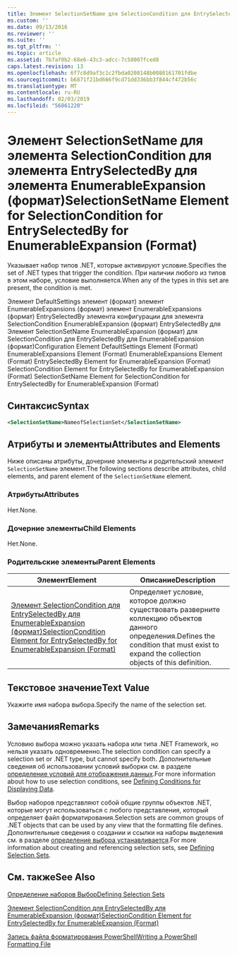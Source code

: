 ```yaml
---
title: Элемент SelectionSetName для SelectionCondition для EntrySelectedBy для EnumerableExpansion (формат) | Документация Майкрософт
ms.custom: ''
ms.date: 09/13/2016
ms.reviewer: ''
ms.suite: ''
ms.tgt_pltfrm: ''
ms.topic: article
ms.assetid: 7b7af0b2-68e6-43c3-adcc-7c58007fced8
caps.latest.revision: 13
ms.openlocfilehash: 6f7c8d9af3c1c2fbda0208148b0088161701fdbe
ms.sourcegitcommit: b6871f21bd666f9cd71dd336bb3f844cf472b56c
ms.translationtype: MT
ms.contentlocale: ru-RU
ms.lasthandoff: 02/03/2019
ms.locfileid: "56861220"
---
```

# <a name="selectionsetname-element-for-selectioncondition-for-entryselectedby-for-enumerableexpansion-format"></a><span data-ttu-id="d4c49-102">Элемент SelectionSetName для элемента SelectionCondition для элемента EntrySelectedBy для элемента EnumerableExpansion (формат)</span><span class="sxs-lookup"><span data-stu-id="d4c49-102">SelectionSetName Element for SelectionCondition for EntrySelectedBy for EnumerableExpansion (Format)</span></span>

<span data-ttu-id="d4c49-103">Указывает набор типов .NET, которые активируют условие.</span><span class="sxs-lookup"><span data-stu-id="d4c49-103">Specifies the set of .NET types that trigger the condition.</span></span> <span data-ttu-id="d4c49-104">При наличии любого из типов в этом наборе, условие выполняется.</span><span class="sxs-lookup"><span data-stu-id="d4c49-104">When any of the types in this set are present, the condition is met.</span></span>

<span data-ttu-id="d4c49-105">Элемент DefaultSettings элемент (формат) элемент EnumerableExpansions (формат) элемент EnumerableExpansions (формат) EntrySelectedBy элемента конфигурации для элемента SelectionCondition EnumerableExpansion (формат) EntrySelectedBy для Элемент SelectionSetName EnumerableExpansion (формат) для SelectionCondition для EntrySelectedBy для EnumerableExpansion (формат)</span><span class="sxs-lookup"><span data-stu-id="d4c49-105">Configuration Element DefaultSettings Element (Format) EnumerableExpansions Element (Format) EnumerableExpansions Element (Format) EntrySelectedBy Element for EnumerableExpansion (Format) SelectionCondition Element for EntrySelectedBy for EnumerableExpansion (Format) SelectionSetName Element for SelectionCondition for EntrySelectedBy for EnumerableExpansion (Format)</span></span>

## <a name="syntax"></a><span data-ttu-id="d4c49-106">Синтаксис</span><span class="sxs-lookup"><span data-stu-id="d4c49-106">Syntax</span></span>

```xml
<SelectionSetName>NameofSelectionSet</SelectionSetName>
```

## <a name="attributes-and-elements"></a><span data-ttu-id="d4c49-107">Атрибуты и элементы</span><span class="sxs-lookup"><span data-stu-id="d4c49-107">Attributes and Elements</span></span>

<span data-ttu-id="d4c49-108">Ниже описаны атрибуты, дочерние элементы и родительский элемент `SelectionSetName` элемент.</span><span class="sxs-lookup"><span data-stu-id="d4c49-108">The following sections describe attributes, child elements, and parent element of the `SelectionSetName` element.</span></span>

### <a name="attributes"></a><span data-ttu-id="d4c49-109">Атрибуты</span><span class="sxs-lookup"><span data-stu-id="d4c49-109">Attributes</span></span>

<span data-ttu-id="d4c49-110">Нет.</span><span class="sxs-lookup"><span data-stu-id="d4c49-110">None.</span></span>

### <a name="child-elements"></a><span data-ttu-id="d4c49-111">Дочерние элементы</span><span class="sxs-lookup"><span data-stu-id="d4c49-111">Child Elements</span></span>

<span data-ttu-id="d4c49-112">Нет.</span><span class="sxs-lookup"><span data-stu-id="d4c49-112">None.</span></span>

### <a name="parent-elements"></a><span data-ttu-id="d4c49-113">Родительские элементы</span><span class="sxs-lookup"><span data-stu-id="d4c49-113">Parent Elements</span></span>

|<span data-ttu-id="d4c49-114">Элемент</span><span class="sxs-lookup"><span data-stu-id="d4c49-114">Element</span></span>|<span data-ttu-id="d4c49-115">Описание</span><span class="sxs-lookup"><span data-stu-id="d4c49-115">Description</span></span>|
|-------------|-----------------|
|[<span data-ttu-id="d4c49-116">Элемент SelectionCondition для EntrySelectedBy для EnumerableExpansion (формат)</span><span class="sxs-lookup"><span data-stu-id="d4c49-116">SelectionCondition Element for EntrySelectedBy for EnumerableExpansion (Format)</span></span>](./selectioncondition-element-for-entryselectedby-for-enumerableexpansion-format.md)|<span data-ttu-id="d4c49-117">Определяет условие, которое должно существовать разверните коллекцию объектов данного определения.</span><span class="sxs-lookup"><span data-stu-id="d4c49-117">Defines the condition that must exist to expand the collection objects of this definition.</span></span>|

## <a name="text-value"></a><span data-ttu-id="d4c49-118">Текстовое значение</span><span class="sxs-lookup"><span data-stu-id="d4c49-118">Text Value</span></span>

<span data-ttu-id="d4c49-119">Укажите имя набора выбора.</span><span class="sxs-lookup"><span data-stu-id="d4c49-119">Specify the name of the selection set.</span></span>

## <a name="remarks"></a><span data-ttu-id="d4c49-120">Замечания</span><span class="sxs-lookup"><span data-stu-id="d4c49-120">Remarks</span></span>

<span data-ttu-id="d4c49-121">Условию выбора можно указать набора или типа .NET Framework, но нельзя указать одновременно.</span><span class="sxs-lookup"><span data-stu-id="d4c49-121">The selection condition can specify a selection set or .NET type, but cannot specify both.</span></span> <span data-ttu-id="d4c49-122">Дополнительные сведения об использовании условий выборки см. в разделе [определение условий для отображения данных](./defining-conditions-for-displaying-data.md).</span><span class="sxs-lookup"><span data-stu-id="d4c49-122">For more information about how to use selection conditions, see [Defining Conditions for Displaying Data](./defining-conditions-for-displaying-data.md).</span></span>

<span data-ttu-id="d4c49-123">Выбор наборов представляют собой общие группы объектов .NET, которые могут использоваться с любого представления, который определяет файл форматирования.</span><span class="sxs-lookup"><span data-stu-id="d4c49-123">Selection sets are common groups of .NET objects that can be used by any view that the formatting file defines.</span></span> <span data-ttu-id="d4c49-124">Дополнительные сведения о создании и ссылки на наборы выделения см. в разделе [определение выбора устанавливается](./defining-selection-sets.md).</span><span class="sxs-lookup"><span data-stu-id="d4c49-124">For more information about creating and referencing selection sets, see [Defining Selection Sets](./defining-selection-sets.md).</span></span>

## <a name="see-also"></a><span data-ttu-id="d4c49-125">См. также</span><span class="sxs-lookup"><span data-stu-id="d4c49-125">See Also</span></span>

[<span data-ttu-id="d4c49-126">Определение наборов Выбор</span><span class="sxs-lookup"><span data-stu-id="d4c49-126">Defining Selection Sets</span></span>](./defining-selection-sets.md)

[<span data-ttu-id="d4c49-127">Элемент SelectionCondition для EntrySelectedBy для EnumerableExpansion (формат)</span><span class="sxs-lookup"><span data-stu-id="d4c49-127">SelectionCondition Element for EntrySelectedBy for EnumerableExpansion (Format)</span></span>](./selectioncondition-element-for-entryselectedby-for-enumerableexpansion-format.md)

[<span data-ttu-id="d4c49-128">Запись файла форматирования PowerShell</span><span class="sxs-lookup"><span data-stu-id="d4c49-128">Writing a PowerShell Formatting File</span></span>](./writing-a-powershell-formatting-file.md)
